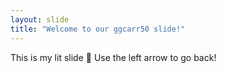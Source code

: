```yaml
---
layout: slide
title: "Welcome to our ggcarr50 slide!"
---
```

This is my lit slide :tada:
Use the left arrow to go back!
